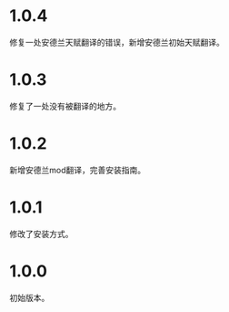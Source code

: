 # 1.0.4

修复一处安德兰天赋翻译的错误，新增安德兰初始天赋翻译。

# 1.0.3

修复了一处没有被翻译的地方。

# 1.0.2

新增安德兰mod翻译，完善安装指南。

# 1.0.1

修改了安装方式。

# 1.0.0

初始版本。